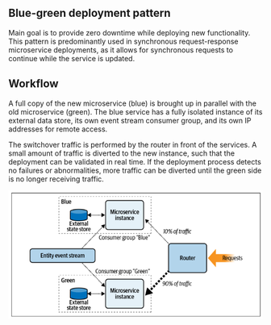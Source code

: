 ## Blue-green deployment pattern

Main goal is to provide zero downtime while deploying new functionality. This pattern is predominantly used in synchronous request-response microservice deployments, as it allows for synchronous requests to continue while the service is updated.

## Workflow

A full copy of the new microservice (blue) is brought up in parallel with the old microservice (green). The blue service has a fully isolated instance of its external data store, its own event stream consumer group, and its own IP addresses for remote access.

The switchover traffic is performed by the router in front of the services. A small amount of traffic is diverted to the new instance, such that the deployment can be validated in real time. If the deployment process detects no failures or abnormalities, more traffic can be diverted until the green side is no longer receiving traffic.

<img src="../assets/blue-green.png">

